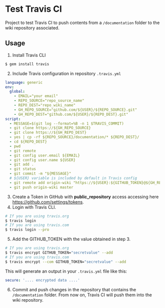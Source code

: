 # Test Travis CI

Project to test Travis CI to push contents from a `/documentation` folder to the wiki repository associated.

## Usage

1. Install Travis CLI

```bash
$ gem install travis
```

2. Include Travis configuration in repository `.travis.yml`

```yaml
language: generic
env:
  global:
    - EMAIL="your email"
    - REPO_SOURCE="repo_source_name"
    - REPO_DEST="repo_wiki_name"
    - GH_REPO_SOURCE="github.com/${USER}/${REPO_SOURCE}.git"
    - GH_REPO_DEST="github.com/${USER}/${REPO_DEST}.git"
script:
  - MESSAGE=$(git log --format=%B -n 1 $TRAVIS_COMMIT)
  - git clone https://${GH_REPO_SOURCE}
  - git clone https://${GH_REPO_DEST}
  - yes | cp -rf ${REPO_SOURCE}/documentation/* ${REPO_DEST}/
  - cd ${REPO_DEST}
  - pwd
  - git remote
  - git config user.email ${EMAIL}
  - git config user.name ${USER}
  - git add .
  - git status
  - git commit -m "${MESSAGE}"
  # ${USER} variable is included by default in Travis config
  - git remote add origin-wiki "https://${USER}:${GITHUB_TOKEN}@${GH_REPO_DEST}"
  - git push origin-wiki master
```

3. Create a Token in GitHub with **public_repository** access accessing here https://github.com/settings/tokens.
4. Login with Travis CLI.

```bash
# If you are using travis.org
$ travis login
# If you are using travis.com
$ travis login --pro
```

5. Add the GITHUB_TOKEN with the value obtained in step 3.

```bash
# If you are using travis.org
$ travis encrypt GITHUB_TOKEN="secretvalue" --add
# If you are using travis.com
$ travis encrypt --com GITHUB_TOKEN="secretvalue" --add
```

This will generate an output in your `.travis.yml` file like this:

```yaml
secure: '.... encrypted data ....'
```

6. Commit and push changes in the repository that contains the `/documentation` folder. From now on, Travis CI will push them into the wiki repository.
